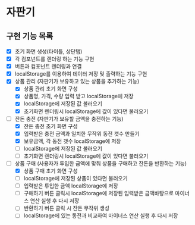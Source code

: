 # 자판기

## 구현 기능 목록

- [x] 초기 화면 생성(타이틀, 상단탭)
- [x] 각 컴포넌트를 렌더링 하는 기능 구현
- [x] 버튼과 컴포넌트 렌더링과 연결
- [x] localStorage를 이용하여 데이터 저장 및 출력하는 기능 구현
- [x] 상품 관리 (자판기가 보유하고 있는 상품을 추가하는 기능)
  - [x] 상품 관리 초기 화면 구성
  - [x] 상품명, 가격, 수량 입력 받고 localStorage에 저장
  - [x] localStorage에 저장된 값 불러오기
  - [x] 초기화면 렌더링시 localStorage에 값이 있다면 불러오기
- [ ] 잔돈 충전 (자판기가 보유할 금액을 충전하는 기능)
  - [x] 잔돈 충전 초기 화면 구성
  - [x] 입력받은 충전 금액과 일치한 무작위 동전 갯수 만들기
  - [x] 보유금액, 각 동전 갯수 localStorage에 저장
  - [ ] localStorage에 저장된 값 불러오기
  - [ ] 초기화면 렌더링시 localStorage에 값이 있다면 불러오기
- [ ] 상품 구매 (사용자가 투입한 금액에 맞춰 상품을 구매하고 잔돈을 반환하는 기능)
  - [x] 상품 구매 초기 화면 구성
  - [ ] localStorage에 저장된 상품이 있다면 불러오기
  - [ ] 입력받은 투입한 금액 localStorage에 저장
  - [ ] 구매하기 버튼 클릭시 localStorage에 저장된 입력받은 금액바탕으로 마이너스 연산 실행 후 다시 저장
  - [ ] 반환하기 버튼 클릭 시 잔돈 무작위 생성
  - [ ] localStorage에 있는 동전과 비교하여 마이너스 연산 실행 후 다시 저장